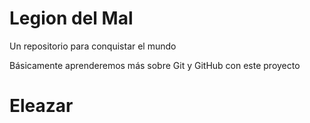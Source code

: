 # Legion del Mal
Un repositorio para conquistar el mundo

Básicamente aprenderemos más sobre Git y GitHub con este proyecto


# Eleazar


